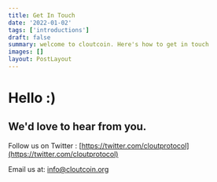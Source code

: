 ```yaml
---
title: Get In Touch
date: '2022-01-02'
tags: ['introductions']
draft: false
summary: welcome to cloutcoin. Here's how to get in touch
images: []
layout: PostLayout
---
```


# Hello :)

## We'd love to hear from you.

Follow us on Twitter : [https://twitter.com/cloutprotocol](https://twitter.com/cloutprotocol)

Email us at: [info@cloutcoin.org](mailto:info@cloutcoin.org)
